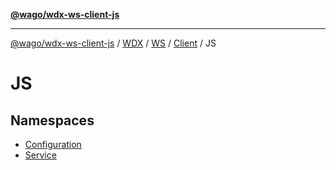 [**@wago/wdx-ws-client-js**](../../../../../../../../../README.md)

***

[@wago/wdx-ws-client-js](../../../../../../../../../globals.md) / [WDX](../../../../../../README.md) / [WS](../../../../README.md) / [Client](../../README.md) / JS

# JS

## Namespaces

- [Configuration](namespaces/Configuration/README.md)
- [Service](namespaces/Service/README.md)
